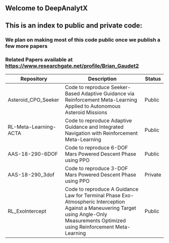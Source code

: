 ## Welcome to DeepAnalytX

## This is an index to public and private code:
### We plan on making most of this code public once we publish a few more papers

### Related Papers available at https://www.researchgate.net/profile/Brian_Gaudet2

Repository | Description | Status
------------ | ------------- | -------------
Asteroid_CPO_Seeker | Code to reproduce Seeker-Based Adaptive Guidance via Reinforcement Meta-Learning Applied to Autonomous Asteroid Missions | Public
RL-Meta-Learning-ACTA | Code to reproduce Adaptive Guidance and Integrated Navigation with Reinforcement Meta-Learning | Public
AAS-18-290-6DOF | Code to reproduce 6-DOF Mars Powered Descent Phase using PPO | Public
AAS-18-290_3dof | Code to reproduce 3-DOF Mars Powered Descent Phase using PPO | Private
RL_ExoIntercept | Code to reproduce A Guidance Law for Terminal Phase Exo-Atmospheric Interception Against a Maneuvering Target using Angle-Only Measurements Optimized using Reinforcement Meta-Learning | Public



